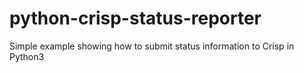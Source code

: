 # python-crisp-status-reporter
Simple example showing how to submit status information to Crisp in Python3
